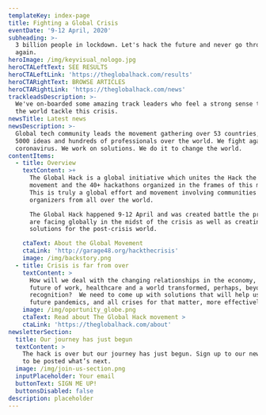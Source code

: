 ```yaml
---
templateKey: index-page
title: Fighting a Global Crisis
eventDate: '9-12 April, 2020'
subheading: >-
  3 billion people in lockdown. Let's hack the future and never go through this
  again.
heroImage: /img/keyvisual_nologo.jpg
heroCTALeftText: SEE RESULTS
heroCTALeftLink: 'https://theglobalhack.com/results'
heroCTARightText: BROWSE ARTICLES
heroCTARightLink: 'https://theglobalhack.com/news'
trackleadsDescription: >-
  We've on-boarded some amazing track leaders who feel a strong sense to help
  the world tackle this crisis.
newsTitle: Latest news
newsDescription: >-
  Global tech community leads the movement gathering over 53 countries, over
  5000 ideas and hundreds of professionals over the world. We fight against
  coronavirus. We work on solutions. We do it to change the world.
contentItems:
  - title: Overview
    textContent: >+
      The Global Hack is a global initiative which unites the Hack the Crisis
      movement and the 40+ hackathons organized in the frames of this movement.
      This is truly a global effort and movement involving communities and
      organizers from all over the world.

      The Global Hack happened 9-12 April and was created battle the problems we
      are facing globally in the midst of the crisis as well as creating
      solutions for the post-crisis world.

    ctaText: About the Global Movement
    ctaLink: 'http://garage48.org/hackthecrisis'
    image: /img/backstory.png
  - title: Crisis is far from over
    textContent: >
      How will we deal with the changing relationships in the economy, the
      future of work, healthcare and a world transformed, perhaps, beyond
      recognition?  We need to come up with solutions that will help us fight
      future pandemics, and all crises for that matter, more effectively. 
    image: /img/oportunity_globe.png
    ctaText: Read about The Global Hack movement >
    ctaLink: 'https://theglobalhack.com/about'
newsletterSection:
  title: Our journey has just begun
  textContent: >
    The hack is over but our journey has just begun. Sign up to our newsletter
    to be posted what’s next.
  image: /img/join-us-section.png
  inputPlaceholder: Your email
  buttonText: SIGN ME UP!
  buttonsDisabled: false
description: placeholder
---
```

